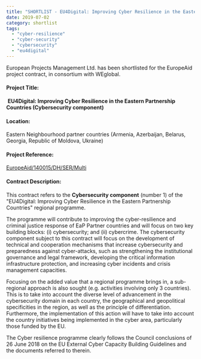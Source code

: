 ```yaml
---
title: "SHORTLIST - EU4Digital: Improving Cyber Resilience in the Eastern Partnership Countries"
date: 2019-07-02
category: shortlist
tags: 
  - "cyber-resilience"
  - "cyber-security"
  - "cybersecurity"
  - "eu4digital"
---
```


European Projects Management Ltd. has been shortlisted for the EuropeAid project contract, in consortium with WEglobal.

#### Project Title:

 **EU4Digital: Improving Cyber Resilience in the Eastern Partnership Countries (Cybersecurity component)**

#### Location:

Eastern Neighbourhood partner countries (Armenia, Azerbaijan, Belarus, Georgia, Republic of Moldova, Ukraine)

#### Project Reference:

[EuropeAid/140015/DH/SER/Multi](https://webgate.ec.europa.eu/europeaid/online-services/index.cfm?ADSSChck=1562151258338&do=publi.detPUB&ccnt=7573877&searchtype=AS&orderby=upd&orderbyad=Desc&page=4&debpub=&nbPubliList=15&aoet=36539&aoref=140015&userlanguage=en)

#### **Contract Description:**

This contract refers to the **Cybersecurity component** (number 1) of the "EU4Digital: Improving Cyber Resilience in the Eastern Partnership Countries" regional programme.

The programme will contribute to improving the cyber-resilience and criminal justice response of EaP Partner countries and will focus on two key building blocks: (i) cybersecurity; and (ii) cybercrime. The cybersecurity component subject to this contract will focus on the development of technical and cooperation mechanisms that increase cybersecurity and preparedness against cyber-attacks, such as strengthening the institutional governance and legal framework, developing the critical information infrastructure protection, and increasing cyber incidents and crisis management capacities.

Focusing on the added value that a regional programme brings in, a sub-regional approach is also sought (e.g. activities involving only 3 countries). This is to take into account the diverse level of advancement in the cybersecurity domain in each country, the geographical and geopolitical specificities in the region, as well as the principle of differentiation. Furthermore, the implementation of this action will have to take into account the country initiatives being implemented in the cyber area, particularly those funded by the EU.

The Cyber resilience programme clearly follows the Council conclusions of 26 June 2018 on the EU External Cyber Capacity Building Guidelines and the documents referred to therein.
